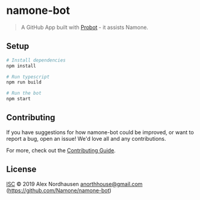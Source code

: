 # namone-bot

> A GitHub App built with [Probot](https://github.com/probot/probot) - it assists Namone.

## Setup

```sh
# Install dependencies
npm install

# Run typescript
npm run build

# Run the bot
npm start
```

## Contributing

If you have suggestions for how namone-bot could be improved, or want to report a bug, open an issue! We'd love all and any contributions.

For more, check out the [Contributing Guide](CONTRIBUTING.md).

## License

[ISC](LICENSE) © 2019 Alex Nordhausen <anorthhouse@gmail.com> (https://github.com/Namone/namone-bot)
